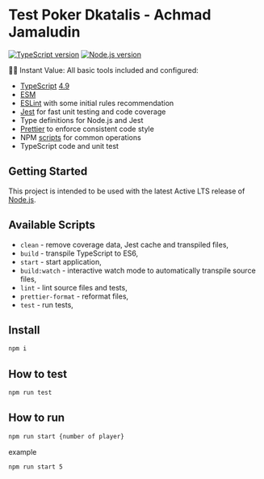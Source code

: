# Test Poker Dkatalis - Achmad Jamaludin

[![TypeScript version][ts-badge]][typescript-4-9]
[![Node.js version][nodejs-badge]][nodejs]

🏃🏽 Instant Value: All basic tools included and configured:

- [TypeScript][typescript] [4.9][typescript-4-9]
- [ESM][esm]
- [ESLint][eslint] with some initial rules recommendation
- [Jest][jest] for fast unit testing and code coverage
- Type definitions for Node.js and Jest
- [Prettier][prettier] to enforce consistent code style
- NPM [scripts](#available-scripts) for common operations
- TypeScript code and unit test


## Getting Started

This project is intended to be used with the latest Active LTS release of [Node.js][nodejs].

## Available Scripts

- `clean` - remove coverage data, Jest cache and transpiled files,
- `build` - transpile TypeScript to ES6,
- `start` - start application,
- `build:watch` - interactive watch mode to automatically transpile source files,
- `lint` - lint source files and tests,
- `prettier-format` - reformat files,
- `test` - run tests,

## Install
```sh
npm i
```

## How to test
```sh
npm run test
```

## How to run
```sh
npm run start {number of player}
```
example
```sh
npm run start 5
```

[ts-badge]: https://img.shields.io/badge/TypeScript-4.8-blue.svg
[nodejs-badge]: https://img.shields.io/badge/Node.js->=%2018.11-blue.svg
[nodejs]: https://nodejs.org/dist/latest-v18.x/docs/api/
[typescript]: https://www.typescriptlang.org/
[typescript-4-9]: https://devblogs.microsoft.com/typescript/announcing-typescript-4-9/
[jest]: https://facebook.github.io/jest/
[eslint]: https://github.com/eslint/eslint
[wiki-js-tests]: https://github.com/jsynowiec/node-typescript-boilerplate/wiki/Unit-tests-in-plain-JavaScript
[prettier]: https://prettier.io
[esm]: https://developer.mozilla.org/en-US/docs/Web/JavaScript/Guide/Modules
